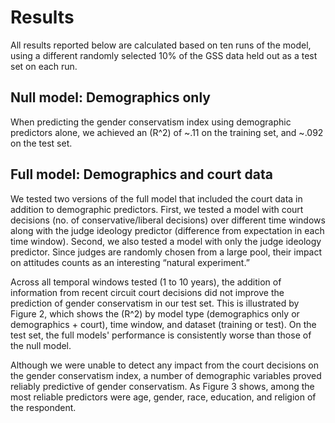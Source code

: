 
# Results

All results reported below are calculated based on ten runs of the model, using a different randomly selected 10% of the GSS data held out as a test set on each run.

## Null model: Demographics only
When predicting the gender conservatism index using demographic predictors alone, we achieved an \(R^2\) of ~.11 on the training set, and ~.092  on the test set.

## Full model: Demographics and court data
We tested two versions of the full model that included the court data in addition to demographic predictors. 
First, we tested a model with court decisions (no. of conservative/liberal decisions) over different time windows along with the judge ideology predictor (difference from expectation in each time window).
Second, we also tested a model with only the judge ideology predictor. Since judges are randomly chosen from a large pool, their impact on attitudes counts as an interesting “natural experiment.”


Across all temporal windows tested (1 to 10 years), the addition of information from
recent circuit court decisions did not improve the prediction of gender conservatism in our test set. This is illustrated by Figure 2, which shows the \(R^2\) by model type (demographics only or demographics + court), time window, and dataset (training or test). On the test set, the full models' performance is consistently worse than those of the null model.

Although we were unable to detect any impact from the court decisions on the gender conservatism index, a number of demographic variables proved reliably predictive of gender conservatism. As Figure 3 shows, among the most reliable predictors were age, gender, race, education, and religion of the respondent. 
